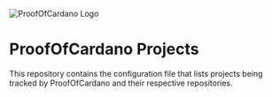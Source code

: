 ![ProofOfCardano Logo]()

# ProofOfCardano Projects

This repository contains the configuration file that lists projects being tracked by ProofOfCardano and their respective repositories.
